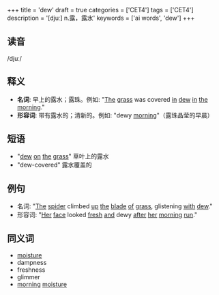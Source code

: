 +++
title = 'dew'
draft = true
categories = ['CET4']
tags = ['CET4']
description = '[djuː] n.露，露水'
keywords = ['ai words', 'dew']
+++

## 读音
/djuː/

## 释义
- **名词**: 早上的露水；露珠。例如: "[The](/zh/post/the/) [grass](/zh/post/grass/) was covered [in](/zh/post/in/) [dew](/zh/post/dew/) [in](/zh/post/in/) [the](/zh/post/the/) [morning](/zh/post/morning/)."
- **形容词**: 带有露水的；清新的。例如: "dewy [morning](/zh/post/morning/)"（露珠晶莹的早晨）

## 短语
- "[dew](/zh/post/dew/) [on](/zh/post/on/) [the](/zh/post/the/) [grass](/zh/post/grass/)" 草叶上的露水
- "dew-covered" 露水覆盖的

## 例句
- 名词: "[The](/zh/post/the/) [spider](/zh/post/spider/) climbed [up](/zh/post/up/) [the](/zh/post/the/) [blade](/zh/post/blade/) [of](/zh/post/of/) [grass](/zh/post/grass/), glistening [with](/zh/post/with/) [dew](/zh/post/dew/)."
- 形容词: "[Her](/zh/post/her/) [face](/zh/post/face/) looked [fresh](/zh/post/fresh/) [and](/zh/post/and/) dewy [after](/zh/post/after/) [her](/zh/post/her/) [morning](/zh/post/morning/) [run](/zh/post/run/)."

## 同义词
- [moisture](/zh/post/moisture/)
- dampness
- freshness
- glimmer
- [morning](/zh/post/morning/) [moisture](/zh/post/moisture/)
